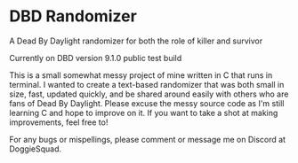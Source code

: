 # DBD Randomizer
A Dead By Daylight randomizer for both the role of killer and survivor

Currently on DBD version 9.1.0 public test build

This is a small somewhat messy project of mine written in C that runs in terminal.
I wanted to create a text-based randomizer that was both small in size, fast, updated quickly, and be shared around easily with others who are fans of Dead By Daylight.
Please excuse the messy source code as I'm still learning C and hope to improve on it.
If you want to take a shot at making improvements, feel free to!

For any bugs or mispellings, please comment or message me on Discord at DoggieSquad.

